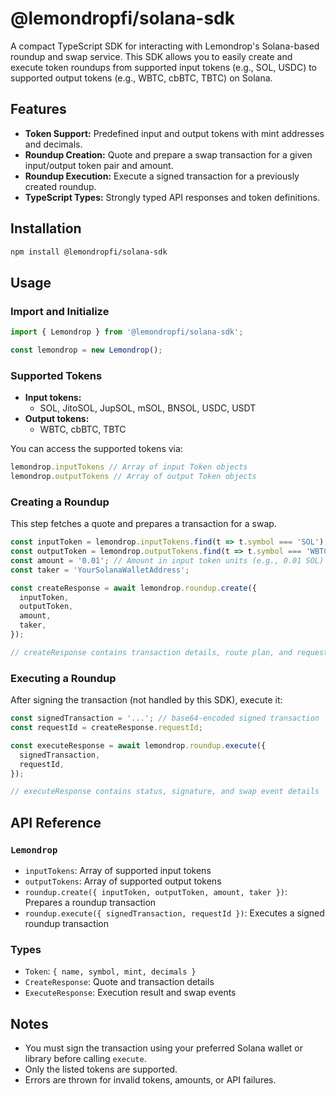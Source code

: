 # @lemondropfi/solana-sdk

A compact TypeScript SDK for interacting with Lemondrop's Solana-based roundup and swap service. This SDK allows you to easily create and execute token roundups from supported input tokens (e.g., SOL, USDC) to supported output tokens (e.g., WBTC, cbBTC, TBTC) on Solana.

## Features
- **Token Support:** Predefined input and output tokens with mint addresses and decimals.
- **Roundup Creation:** Quote and prepare a swap transaction for a given input/output token pair and amount.
- **Roundup Execution:** Execute a signed transaction for a previously created roundup.
- **TypeScript Types:** Strongly typed API responses and token definitions.

## Installation
```sh
npm install @lemondropfi/solana-sdk
```

## Usage

### Import and Initialize
```ts
import { Lemondrop } from '@lemondropfi/solana-sdk';

const lemondrop = new Lemondrop();
```

### Supported Tokens
- **Input tokens:**
  - SOL, JitoSOL, JupSOL, mSOL, BNSOL, USDC, USDT
- **Output tokens:**
  - WBTC, cbBTC, TBTC

You can access the supported tokens via:
```ts
lemondrop.inputTokens // Array of input Token objects
lemondrop.outputTokens // Array of output Token objects
```

### Creating a Roundup
This step fetches a quote and prepares a transaction for a swap.

```ts
const inputToken = lemondrop.inputTokens.find(t => t.symbol === 'SOL');
const outputToken = lemondrop.outputTokens.find(t => t.symbol === 'WBTC');
const amount = '0.01'; // Amount in input token units (e.g., 0.01 SOL)
const taker = 'YourSolanaWalletAddress';

const createResponse = await lemondrop.roundup.create({
  inputToken,
  outputToken,
  amount,
  taker,
});

// createResponse contains transaction details, route plan, and requestId
```

### Executing a Roundup
After signing the transaction (not handled by this SDK), execute it:

```ts
const signedTransaction = '...'; // base64-encoded signed transaction
const requestId = createResponse.requestId;

const executeResponse = await lemondrop.roundup.execute({
  signedTransaction,
  requestId,
});

// executeResponse contains status, signature, and swap event details
```

## API Reference

### `Lemondrop`
- `inputTokens`: Array of supported input tokens
- `outputTokens`: Array of supported output tokens
- `roundup.create({ inputToken, outputToken, amount, taker })`: Prepares a roundup transaction
- `roundup.execute({ signedTransaction, requestId })`: Executes a signed roundup transaction

### Types
- `Token`: `{ name, symbol, mint, decimals }`
- `CreateResponse`: Quote and transaction details
- `ExecuteResponse`: Execution result and swap events

## Notes
- You must sign the transaction using your preferred Solana wallet or library before calling `execute`.
- Only the listed tokens are supported.
- Errors are thrown for invalid tokens, amounts, or API failures.